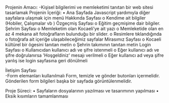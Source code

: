 
Projenin Amacı:
-Kişisel bilgilerimi ve memleketimi tanıtan bir web sitesi tasarlamak
Projenin İçeriği:
•	Ana Sayfada Javascript yardımıyla diğer sayfalara ulaşmak için menü
Hakkında Sayfası
o	Kendime ait bilgiler (Hobiler, Çalışmalar vb )
Özgeçmiş Sayfası
o	Eğitim geçmişime dair bilgiler.
Şehrim Sayfası
o	Memleketim olan Kocaeli’ye ait yazı
o	Memleketide olan en az 4 mekana ait fotoğrafların bulunduğu bir slider.
o	Resimlere tıklandığında o fotoğrafa ait içeriğe ulaşabileceğimiz sayfalar
Mirasımız Sayfası
o	Kocaeli kültürel bir ögesini tanıtan metin
o	Şehrin takımının tanıtan metin
Login Sayfası
o	Kullanıcıdan kullanıcı adı ve şifre istenmeli
o	Eğer kullanıcı adı ve şifre doğrulanırsa 'Hoşgeldiniz' mesajı verilmeli
o	Eğer kullanıcı ad veya şifre yanlış ise login sayfasına geri dönülmeli

İletişim Sayfası	
  -Form elemanları kullanılmalı
  Form, temizle ve gönder butonları içermelidir.
  Gönderilen form bilgileri başka bir sayfada görüntülenmelidir. 

Proje Süreci:
•	Sayfaların dosyalarının yazılması ve tasarımının yapılması
•	Eksik kısımların tamamlanması

